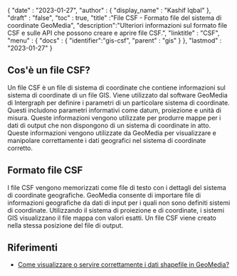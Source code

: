 {
  "date" : "2023-01-27",
  "author" : {
    "display_name" : "Kashif Iqbal"
},
  "draft" : "false",
  "toc" : true,
  "title" :"File CSF - Formato file del sistema di coordinate GeoMedia",
  "description":"Ulteriori informazioni sul formato file CSF e sulle API che possono creare e aprire file CSF.",
  "linktitle" : "CSF",
  "menu" : {
    "docs" : {
      "identifier":"gis-csf",
      "parent" : "gis"
}
},
  "lastmod" : "2023-01-27"
}

## Cos'è un file CSF?

Un file CSF è un file di sistema di coordinate che contiene informazioni sul sistema di coordinate di un file GIS. Viene utilizzato dal software GeoMedia di Intergraph per definire i parametri di un particolare sistema di coordinate. Questi includono parametri informativi come datum, proiezione e unità di misura. Queste informazioni vengono utilizzate per produrre mappe per i dati di output che non dispongono di un sistema di coordinate in atto. Queste informazioni vengono utilizzate da GeoMedia per visualizzare e manipolare correttamente i dati geografici nel sistema di coordinate corretto.

## Formato file CSF

I file CSF vengono memorizzati come file di testo con i dettagli del sistema di coordinate geografiche. GeoMedia consente di importare file di informazioni geografiche da dati di input per i quali non sono definiti sistemi di coordinate. Utilizzando il sistema di proiezione e di coordinate, i sistemi GIS visualizzano il file mappa con valori esatti. Un file CSF viene creato nella stessa posizione del file di output.

## Riferimenti

* [Come visualizzare o servire correttamente i dati shapefile in GeoMedia?](https://supportsi.hexagon.com/help/s/article/How-do-you-correctly-display-or-serve-shapefile-data-into?language=en_US)


